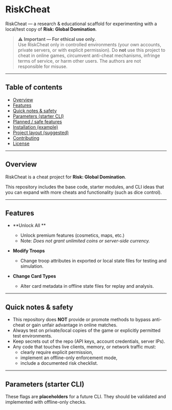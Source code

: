 # RiskCheat

RiskCheat — a research & educational scaffold for experimenting with a local/test copy of **Risk: Global Domination**.  
> ⚠️ **Important — For ethical use only.**  
> Use RiskCheat only in controlled environments (your own accounts, private servers, or with explicit permission). Do **not** use this project to cheat in online games, circumvent anti-cheat mechanisms, infringe terms of service, or harm other users. The authors are not responsible for misuse.

---

## Table of contents

- [Overview](#overview)  
- [Features](#features)  
- [Quick notes & safety](#quick-notes--safety)  
- [Parameters (starter CLI)](#parameters-starter-cli)  
- [Planned / safe features](#planned--safe-features)  
- [Installation (example)](#installation-example)  
- [Project layout (suggested)](#project-layout-suggested)  
- [Contributing](#contributing)  
- [License](#license)

---

## Overview

 RiskCheat is a cheat project for **Risk: Global Domination**. 
 
 This repository includes the base code, starter modules, and CLI ideas that you can expand with more cheats and functionality (such as dice control).  
 
---

## Features

- **Unlock All **  
  - Unlock premium features (cosmetics, maps, etc.)  
  - Note: *Does not grant unlimited coins or server-side currency.*

- **Modify Troops**  
  - Change troop attributes in exported or local state files for testing and simulation.

- **Change Card Types**  
  - Alter card metadata in offline state files for replay and analysis.

---

## Quick notes & safety

- This repository does **NOT** provide or promote methods to bypass anti-cheat or gain unfair advantage in online matches.  
- Always test on private/local copies of the game or explicitly permitted test environments.  
- Keep secrets out of the repo (API keys, account credentials, server IPs).  
- Any code that touches live clients, memory, or network traffic must:
  - clearly require explicit permission,
  - implement an offline-only enforcement mode,
  - include a documented risk checklist.

---

## Parameters (starter CLI)

These flags are **placeholders** for a future CLI. They should be validated and implemented with offline-only checks.


